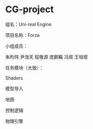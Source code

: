 # CG-project

组名：Uni-real Engine

项目名称：Forza



小组成员：

朱昀玮   尹浩天   程敬源   庞鹏瞩   冯煊   王培煜



任务模块（大致）：

Shaders

模型导入

地图

控制逻辑

物理引擎

